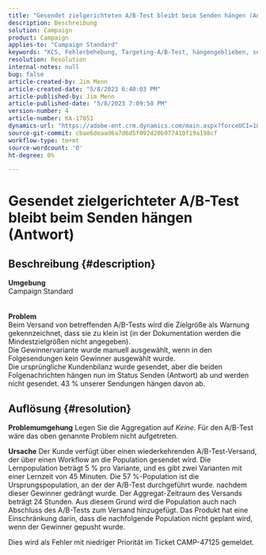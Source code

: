 ```yaml
---
title: "Gesendet zielgerichteten A/B-Test bleibt beim Senden hängen (Antwort)"
description: Beschreibung
solution: Campaign
product: Campaign
applies-to: "Campaign Standard"
keywords: "KCS, Fehlerbehebung, Targeting-A/B-Test, hängengeblieben, senden, Antwort, Adobe Campaign Standard, ACS"
resolution: Resolution
internal-notes: null
bug: false
article-created-by: Jim Menn
article-created-date: "5/8/2023 6:40:03 PM"
article-published-by: Jim Menn
article-published-date: "5/8/2023 7:09:50 PM"
version-number: 4
article-number: KA-17851
dynamics-url: "https://adobe-ent.crm.dynamics.com/main.aspx?forceUCI=1&pagetype=entityrecord&etn=knowledgearticle&id=828ce3bb-cfed-ed11-8849-6045bd006c82"
source-git-commit: cbae6deaad6a7d6d5f092d20b977410f19a198cf
workflow-type: tm+mt
source-wordcount: '0'
ht-degree: 0%

---
```


# Gesendet zielgerichteter A/B-Test bleibt beim Senden hängen (Antwort)

## Beschreibung {#description}

<b>Umgebung</b>
<br>Campaign Standard
<br> <br><br><b>Problem</b>
<br>Beim Versand von betreffenden A/B-Tests wird die Zielgröße als Warnung gekennzeichnet, dass sie zu klein ist (in der Dokumentation werden die Mindestzielgrößen nicht angegeben).
<br>Die Gewinnervariante wurde manuell ausgewählt, wenn in den Folgesendungen kein Gewinner ausgewählt wurde.
<br>Die ursprüngliche Kundenbilanz wurde gesendet, aber die beiden Folgenachrichten hängen nun im Status Senden (Antwort) ab und werden nicht gesendet. 43 % unserer Sendungen hängen davon ab.<br>

## Auflösung {#resolution}


<b>Problemumgehung</b>
Legen Sie die Aggregation auf *Keine*.
Für den A/B-Test wäre das oben genannte Problem nicht aufgetreten.

<b>Ursache</b>
Der Kunde verfügt über einen wiederkehrenden A/B-Test-Versand, der über einen Workflow an die Population gesendet wird.
Die Lernpopulation beträgt 5 % pro Variante, und es gibt zwei Varianten mit einer Lernzeit von 45 Minuten.
Die 57 %-Population ist die Ursprungspopulation, an der der A/B-Test durchgeführt wurde. nachdem dieser Gewinner gedrängt wurde.
Der Aggregat-Zeitraum des Versands beträgt 24 Stunden. Aus diesem Grund wird die Population auch nach Abschluss des A/B-Tests zum Versand hinzugefügt.
Das Produkt hat eine Einschränkung darin, dass die nachfolgende Population nicht geplant wird, wenn der Gewinner gepusht wurde.

Dies wird als Fehler mit niedriger Priorität im Ticket CAMP-47125 gemeldet.
